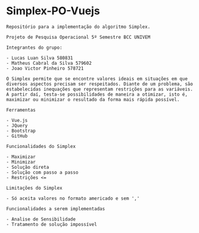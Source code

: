 # Simplex-PO-Vuejs
	Repositório para a implementação do algoritmo Simplex.
	
	Projeto de Pesquisa Operacional 5º Semestre BCC UNIVEM
 
	Integrantes do grupo:
	
	- Lucas Luan Silva 580831
	- Matheus Cabral da Silva 579602
	- Joao Victor Pinheiro 578721

	O Simplex permite que se encontre valores ideais em situações em que diversos aspectos precisam ser respeitados. Diante de um problema, são estabelecidas inequações que representam restrições para as variáveis. A partir daí, testa-se possibilidades de maneira a otimizar, isto é, maximizar ou minimizar o resultado da forma mais rápida possível.
	
	Ferramentas
	
	- Vue.js
	- JQuery
	- Bootstrap
	- GitHub
	
	Funcionalidades do Simplex
	
	- Maximizar
	- Minimizar
	- Solução direta
	- Solução com passo a passo
	- Restrições <=
	
	Limitações do Simplex
	
	- Só aceita valores no formato americado e sem ','
	
	Funcionalidades a serem implementadas
	
	- Analise de Sensibilidade
	- Tratamento de solução impossível